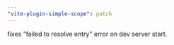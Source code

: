 ```yaml
---
"vite-plugin-simple-scope": patch
---
```


fixes "failed to resolve entry" error on dev server start.
